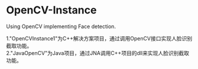 # OpenCV-Instance
Using OpenCV implementing Face detection.

 1."OpenCVInstance1"为C++解决方案项目，通过调用OpenCV接口实现人脸识别截取功能。  
 2."JavaOpenCV"为Java项目，通过JNA调用C++项目的dll来实现人脸识别截取功能。
